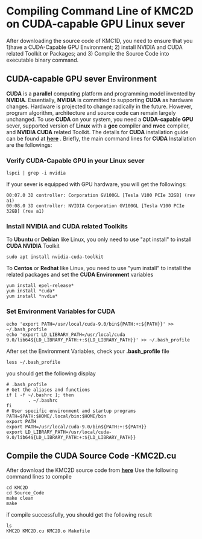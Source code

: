 # Compiling Command Line of KMC2D on CUDA-capable GPU Linux sever

After downloading the source code of KMC1D, you need to ensure that you 1)have a CUDA-Capable GPU Environment; 2) install NVIDIA and CUDA related Toolkit or Packages; and 3) Compile the Source Code into executable binary command.

## CUDA-capable GPU sever Environment
**CUDA** is a **parallel** computing platform and programming model invented by **NVIDIA**. Essentially, **NVIDIA** is committed to supporting **CUDA** as hardware changes. Hardware is projected to change radically in the future. However, program algorithm, architecture and source code can remain largely unchanged. To use **CUDA** on your system, you need a **CUDA-capable GPU** sever, supported version of **Linux** with a **gcc** compiler and **nvcc** compiler, and **NVIDIA CUDA** related Toolkit. The details for **CUDA** installation guide can be found at [**here**](https://docs.nvidia.com/cuda/cuda-installation-guide-linux/index.html#pre-installation-actions) . Briefly, the main command lines for **CUDA** Installation are the followings:
### Verify CUDA-Capable GPU in your Linux sever
``` 
lspci | grep -i nvidia 
```
If your sever is equipped with GPU hardware, you will get the followings: 
```
00:07.0 3D controller: Corporation GV100GL [Tesla V100 PCIe 32GB] (rev a1)
00:08.0 3D controller: NVIDIA Corporation GV100GL [Tesla V100 PCIe 32GB] (rev a1)
```
### Install NVIDIA and CUDA related Toolkits
To **Ubuntu** or **Debian** like Linux, you only need to use "apt install" to install **CUDA NVIDIA** Toolkit
```
sudo apt install nvidia-cuda-toolkit 
``` 
To **Centos** or **Redhat** like Linux, you need to use "yum install" to install the related packages and set the **CUDA Environment** variables 
```
yum install epel-release*
yum install *cuda*
yum install *nvdia*
```
### Set Environment Variables for CUDA
```
echo 'export PATH=/usr/local/cuda-9.0/bin${PATH:+:${PATH}}' >> ~/.bash_profile
echo 'export LD_LIBRARY_PATH=/usr/local/cuda 9.0/lib64${LD_LIBRARY_PATH:+:${LD_LIBRARY_PATH}}' >> ~/.bash_profile
```
After set the Environment Variables, check your **.bash_profile** file
```
less ~/.bash_profile
``` 
you should get the following display  
```
# .bash_profile
# Get the aliases and functions
if [ -f ~/.bashrc ]; then
        . ~/.bashrc
fi
# User specific environment and startup programs
PATH=$PATH:$HOME/.local/bin:$HOME/bin
export PATH
export PATH=/usr/local/cuda-9.0/bin${PATH:+:${PATH}}
export LD_LIBRARY_PATH=/usr/local/cuda-9.0/lib64${LD_LIBRARY_PATH:+:${LD_LIBRARY_PATH}}
```
## Compile the CUDA Source Code -KMC2D.cu
After download the KMC2D source code from [**here**](http://bioinfo.noble.org/KMC2D/Download.gy)
Use the following command lines to compile 
```
cd KMC2D
cd Source_Code
make clean
make
```
if compile successfully, you should get the following result
```
ls
KMC2D KMC2D.cu KMC2D.o Makefile
```

<!--stackedit_data:
eyJoaXN0b3J5IjpbLTYxMjEzNzc1NSwxMzUwNTc1Njc3LDIwNz
k5NzgyMzUsLTE5NDM4NjM4MjksOTMyMDcxODk1LDMwODI1ODM1
MiwtMTk1NjM1NzYwMywtMTQ4NzMxNDg4OCwtMTM0NzQ5MzcsMT
UxODExMDMxNSwxNzM5NjQ1Nzc2LDEwNjMwMDA3NjcsMTkzODM1
OTcyOCwtMTM5MjUwNDI0NCwtMTI4NjMyODM3NiwtMTEwMDgxMT
Q4XX0=
-->
